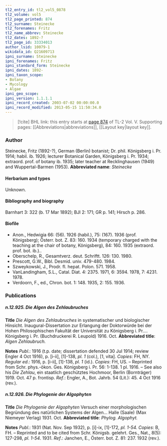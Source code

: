 ```yaml
---
tl2_entry_id: tl2_vol5_0878
tl2_volume: vol5
tl2_page_printed: 874
tl2_surname: Steinecke
tl2_forenames: Fritz
tl2_name_abbrev: Steinecke
tl2_dates: 1892-?
tl2_page_id: 33334013
author_lsid: 10079-1
wikidata_id: Q21609713
ipni_surname: Steinecke
ipni_forenames: Fritz
ipni_standard_form: Steinecke
ipni_dates: 1892-
ipni_taxon_scope: 
- Botany
- Mycology
- Algae
ipni_geo_scope: 
ipni_version: 1.1.1.1
ipni_record_created: 2003-07-02 00:00:00.0
ipni_record_modified: 2013-05-15 11:50:34.0
---
```



> [!cite] BHL link: this entry starts at [page 874](https://www.biodiversitylibrary.org/page/33334013) of TL-2 Vol. V.
> Supporting pages: [[Abbreviations|abbreviations]], [[Layout key|layout key]].

### Author

Steinecke, Fritz (1892-?), German (Berlin) botanist; Dr. phil. Königsberg i. Pr. 1914; habil. ib. 1926; lecturer Botanical Garden, Königsberg i. Pr. 1934; extraord. prof. of botany ib. 1935; later teacher at Recklinghausen (1949) and Wuppertal-Barmen (1953). 
**Abbreviated name**: *Steinecke*

#### Herbarium and types

Unknown.

#### Bibliography and biography

Barnhart 3: 322 (b. 17 Mar 1892); BJI 2: 171; GR p. 141; Hirsch p. 286.

#### Biofile

- Anon., Hedwigia 66: (56). 1926 (habil.), 75: (167). 1936 (prof. Königsberg); Österr. bot. Z. 83: 160. 1934 (temporary charged with the teaching at the chair of botany, Königsberg), 84: 160. 1935 (extraord. prof. bot. ib.)..
- Oberschelp, R., Gesamtverz. deut. Schriftt. 126: 130. 1980.
- Prescott, G.W., Bibl. Desmid. univ. 479-480. 1984.
- Szweykowski, J., Prodr. fl. hepat. Polon. 571. 1958.
- VanLandingham, S.L., Catal. Diat. 4: 2375. 1971, 6: 3594. 1978, 7: 4231. 1978.
- Verdoorn, F., ed., Chron. bot. 1: 148. 1935, 2: 155. 1936.

### Publications

##### n.12.925. Die Algen des Zehlaubruches

**Title**
*Die Algen des Zehlaubruches* in systematischer und biologischer Hinsicht. Inaugural-Dissertation zur Erlangung der Doktorwürde bei der Hohen Philosophischen Fakultät der Universität zu Königsberg i. Pr.... Königsberg i. Pr. (Buchdruckerei R. Leupold) 1916. Oct.
**Abbreviated title**: *Algen Zehlaubruch.*

**Notes**
*Publ*.: 1916 (t.p. date; dissertation defended 30 Jul 1914; review Engler 4 Oct 1916), p. \[i-ii\], \[1\]-138, *pl. 1* (col.), \[1, vita\]. *Copies*: FH, NY.
*Regular ed*.: 1916, p. \[i-ii\], \[1\]-138, *pl. 1* (id.). *Copies*: FH, US. – Reprinted from Schr. phys.-ökon. Ges. Königsberg i. Pr. 56: 1-138. 1 pl. 1916. – See also his *Die Zehlau*, ein staatlich geschütztes Hochmoor, Berlin (Bornträger) 1919. Oct. 47 p. frontisp.
*Ref*.: Engler, A., Bot. Jahrb. 54 (Lit.): 45. 4 Oct 1916 (rev.).

##### n.12.926. Die Phylogenie der Algophyten

**Title**
*Die Phylogenie der Algophyten* Versuch einer morphologischen Begründung des natürlichen Systems der Algen... Halle (Saale) (Max Niemeyer Verlag) 1931. Oct.
**Abbreviated title**: *Phylog. Algophyt.*

**Notes**
*Publ*.: 1931 (Nat. Nov. Sep 1932), p. \[i\]-ix, \[1\]-172, *pl. 1-54. Copies*: B, FH. – Reprinted and to be cited from Schr. Königsb. gelehrt. Ges., Nat., 8(5): 127-298, *pl. 1-54*. 1931.
*Ref*.: Janchen, E., Österr. bot. Z. 81: 237. 1932 (rev.).

